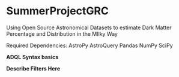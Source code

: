 # SummerProjectGRC
Using Open Source Astronomical Datasets to estimate Dark Matter Percentage and Distribution in the MIlky Way

Required Dependencies:
AstroPy
AstroQuery
Pandas
NumPy
SciPy

**ADQL Syntax basics**

**Describe Filters Here**

